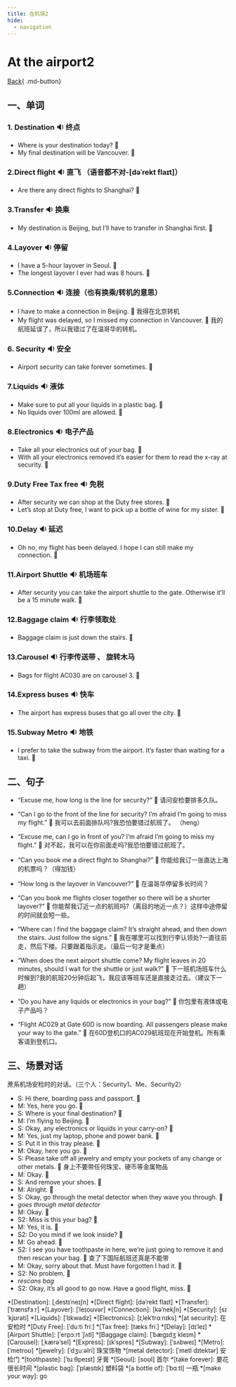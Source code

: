 ```yaml
---
title: 在机场2
hide:
  - navigation
---
```


# At the airport2

[Back](/english/#二英语课堂){ .md-button}

## 一、单词

### 1. <span id="english">Destination <span class="point">:sound:</span></span> 终点

- <span id="english">Where is your destination today? <span class="point">:speech_balloon:</span></span>
- <span id="english">My final destination will be Vancouver. <span class="point">:speech_balloon:</span></span>

### 2.<span id="english">Direct flight <span class="point">:sound:</span></span> 直飞 （语音都不对-[dəˈrekt flaɪt]）

- <span id="english">Are there any direct flights to Shanghai? <span class="point">:speech_balloon:</span></span>

### 3.<span id="english">Transfer <span class="point">:sound:</span></span> 换乘

- <span id="english">My destination is Beijing, but I’ll have to transfer in Shanghai first. <span class="point">:speech_balloon:</span></span>

### 4.<span id="english">Layover <span class="point">:sound:</span></span> 停留

-  <span id="english">I have a 5-hour layover in Seoul. <span class="point">:speech_balloon:</span></span>
-  <span id="english">The longest layover I ever had was 8 hours. <span class="point">:speech_balloon:</span></span>

### 5.<span id="english">Connection <span class="point">:sound:</span></span> 连接（也有换乘/转机的意思）

- <span id="english">I have to make a connection in Beijing. <span class="point">:speech_balloon:</span></span> 我得在北京转机
- <span id="english">My flight was delayed, so I missed my connection in Vancouver. <span class="point">:speech_balloon:</span></span> 我的航班延误了，所以我错过了在温哥华的转机。

### 6. <span id="english">Security <span class="point">:sound:</span></span> 安全

- <span id="english">Airport security can take forever sometimes. <span class="point">:speech_balloon:</span></span>

### 7.<span id="english">Liquids <span class="point">:sound:</span></span> 液体

- <span id="english">Make sure to put all your liquids in a plastic bag. <span class="point">:speech_balloon:</span></span>
- <span id="english">No liquids over 100ml are allowed. <span class="point">:speech_balloon:</span></span>

### 8.<span id="english">Electronics <span class="point">:sound:</span></span> 电子产品

- <span id="english">Take all your electronics out of your bag. <span class="point">:speech_balloon:</span></span>
- <span id="english"> With all your electronics removed it’s easier for them to read the x-ray at security. <span class="point">:speech_balloon:</span></span>

### 9.<span id="english">Duty Free Tax free  <span class="point">:sound:</span></span> 免税

- <span id="english">After security we can shop at the Duty free stores. <span class="point">:speech_balloon:</span></span>
- <span id="english">Let’s stop at Duty free, I want to pick up a bottle of wine for my sister. <span class="point">:speech_balloon:</span></span>

### 10.<span id="english">Delay  <span class="point">:sound:</span></span> 延迟

- <span id="english">Oh no, my flight has been delayed. I hope I can still make my connection. <span class="point">:speech_balloon:</span></span>

### 11.<span id="english">Airport Shuttle  <span class="point">:sound:</span></span> 机场班车

- <span id="english">After security you can take the airport shuttle to the gate. Otherwise it’ll be a 15 minute walk. <span class="point">:speech_balloon:</span></span>

### 12.<span id="english">Baggage claim  <span class="point">:sound:</span></span> 行李领取处

- <span id="english">Baggage claim is just down the stairs. <span class="point">:speech_balloon:</span></span>

### 13.<span id="english">Carousel  <span class="point">:sound:</span></span> 行李传送带 、 旋转木马

- <span id="english">Bags for flight AC030 are on carousel 3. <span class="point">:speech_balloon:</span></span>

### 14.<span id="english">Express buses  <span class="point">:sound:</span></span> 快车

- <span id="english">The airport has express buses that go all over the city. <span class="point">:speech_balloon:</span></span>

### 15.<span id="english">Subway Metro  <span class="point">:sound:</span></span> 地铁

- <span id="english">I prefer to take the subway from the airport. It’s faster than waiting for a taxi. <span class="point">:speech_balloon:</span></span>

## 二、句子

- <span id="english">“Excuse me, how long is the line for security?” <span class="point">:speech_balloon:</span></span> 
请问安检要排多久队。

- <span id="english">“Can I go to the front of the line for security? I’m afraid I’m going to miss my flight.” <span class="point">:speech_balloon:</span></span> 
我可以去前面排队吗?我恐怕要错过航班了。 （heng）

- <span id="english">“Excuse me, can I go in front of you? I’m afraid I’m going to miss my flight.” <span class="point">:speech_balloon:</span></span> 
对不起，我可以在你前面走吗?我恐怕要错过航班了。

- <span id="english">“Can you book me a direct flight to Shanghai?” <span class="point">:speech_balloon:</span></span> 
你能给我订一张直达上海的机票吗？（得加钱）

- <span id="english">“How long is the layover in Vancouver?” <span class="point">:speech_balloon:</span></span> 
在温哥华停留多长时间？

- <span id="english">“Can you book me flights closer together so there will be a shorter layover?” <span class="point">:speech_balloon:</span></span> 
你能帮我订近一点的航班吗?（离目的地近一点？）这样中途停留的时间就会短一些。

- <span id="english">“Where can I find the baggage claim? It’s straight ahead, and then down the stairs. Just follow the signs.” <span class="point">:speech_balloon:</span></span> 
我在哪里可以找到行李认领处?一直往前走，然后下楼。只要跟着指示走。（最后一句才是重点）

- <span id="english">“When does the next airport shuttle come? My flight leaves in 20 minutes, should I wait for the shuttle or just walk?” <span class="point">:speech_balloon:</span></span> 
下一班机场班车什么时候到?我的航班20分钟后起飞，我应该等班车还是直接走过去。（建议下一趟）

- <span id="english">“Do you have any liquids or electronics in your bag?” <span class="point">:speech_balloon:</span></span> 
你包里有液体或电子产品吗？

- <span id="english">“Flight AC029 at Gate 60D is now boarding. All passengers please make your way to the gate.” <span class="point">:speech_balloon:</span></span> 
在60D登机口的AC029航班现在开始登机。所有乘客请到登机口。

## 三、场景对话

蔗系机场安检时的对话。（三个人：Security1、Me、Security2）

- S: <span id="english">Hi there, boarding pass and passport. <span class="point">:speech_balloon:</span></span> 
- M: <span id="english">Yes, here you go. <span class="point">:speech_balloon:</span></span> 
- S: <span id="english">Where is your final destination? <span class="point">:speech_balloon:</span></span> 
- M: <span id="english">I’m flying to Beijing. <span class="point">:speech_balloon:</span></span> 
- S: <span id="english">Okay, any electronics or liquids in your carry-on? <span class="point">:speech_balloon:</span></span> 
- M: <span id="english">Yes, just my laptop, phone and power bank. <span class="point">:speech_balloon:</span></span> 
- S: <span id="english">Put it in this tray please. <span class="point">:speech_balloon:</span></span> 
- M: <span id="english">Okay, here you go. <span class="point">:speech_balloon:</span></span> 
- S: <span id="english">Please take off all jewelry and empty your pockets of any change or other metals. <span class="point">:speech_balloon:</span></span>  身上不要带任何珠宝、硬币等金属物品
- M: <span id="english">Okay. <span class="point">:speech_balloon:</span></span> 
- S: <span id="english">And remove your shoes. <span class="point">:speech_balloon:</span></span> 
- M: <span id="english">Alright. <span class="point">:speech_balloon:</span></span> 
- S: <span id="english">Okay, go through the metal detector when they wave you through. <span class="point">:speech_balloon:</span></span> 
- *goes through metal detector*
- M: <span id="english">Okay.  <span class="point">:speech_balloon:</span></span> 
- S2: <span id="english">Miss is this your bag?  <span class="point">:speech_balloon:</span></span> 
- M: <span id="english">Yes, it is.  <span class="point">:speech_balloon:</span></span> 
- S2: <span id="english">Do you mind if we look inside? <span class="point">:speech_balloon:</span></span> 
- M: <span id="english">Go ahead.  <span class="point">:speech_balloon:</span></span> 
- S2: <span id="english">I see you have toothpaste in here, we’re just going to remove it and then rescan your bag. <span class="point">:speech_balloon:</span></span> 查了下国际航班还真是不能带
- M: <span id="english">Okay, sorry about that. Must have forgotten I had it. <span class="point">:speech_balloon:</span></span> 
- S2: <span id="english">No problem. <span class="point">:speech_balloon:</span></span> 
- *rescans bag* 
- S2: <span id="english">Okay, it’s all good to go now. Have a good flight, miss. <span class="point">:speech_balloon:</span></span> 


*[Destination]: [ˌdestɪˈneɪʃn]
*[Direct flight]: [dəˈrekt flaɪt]
*[Transfer]: [ˈtrænsfɜːr]
*[Layover]: [ˈleɪoʊvər] 
*[Connection]: [kəˈnekʃn]
*[Security]: [sɪˈkjʊrəti] 
*[Liquids]: [ˈlɪkwədz] 
*[Electronics]: [ɪˌlekˈtrɑːnɪks] 
*[at security]: 在安检时
*[Duty Free]: [ˈduːti friː] 
*[Tax free]: [tæks friː]
*[Delay]:  [dɪˈleɪ] 
*[Airport Shuttle]: [ˈerpɔːrt ˈʃʌtl]
*[Baggage claim]: [ˈbæɡɪdʒ kleɪm] 
*[Carousel]: [ˌkærəˈsel]
*[Express]: [ɪkˈspres] 
*[Subway]: [ˈsʌbweɪ]
*[Metro]: [ˈmetroʊ]
*[jewelry]: [ˈdʒuːəlri] 珠宝饰物
*[metal detector]: [ˈmetl dɪtektər] 安检门
*[toothpaste]: [ˈtuːθpeɪst] 牙膏
*[Seoul]: [soʊl] 首尔
*[take forever]: 要花很长时间
*[plastic bag]: [ˈplæstɪk] 塑料袋
*[a bottle of]:  [ˈbɑːtl] 一瓶
*[make your way]: go